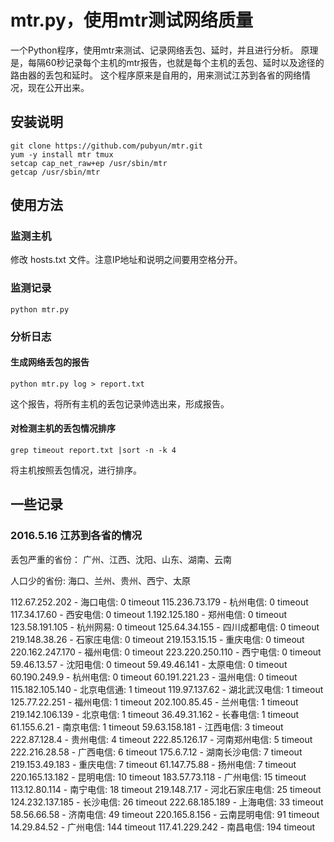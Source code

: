 # mtr.py，使用mtr测试网络质量

一个Python程序，使用mtr来测试、记录网络丢包、延时，并且进行分析。
原理是，每隔60秒记录每个主机的mtr报告，也就是每个主机的丢包、延时以及途径的路由器的丢包和延时。
这个程序原来是自用的，用来测试江苏到各省的网络情况，现在公开出来。

## 安装说明

    git clone https://github.com/pubyun/mtr.git
    yum -y install mtr tmux
    setcap cap_net_raw+ep /usr/sbin/mtr
    getcap /usr/sbin/mtr

## 使用方法

### 监测主机

修改 hosts.txt 文件。注意IP地址和说明之间要用空格分开。

### 监测记录

    python mtr.py

### 分析日志

#### 生成网络丢包的报告

    python mtr.py log > report.txt

这个报告，将所有主机的丢包记录帅选出来，形成报告。

#### 对检测主机的丢包情况排序

    grep timeout report.txt |sort -n -k 4

将主机按照丢包情况，进行排序。

## 一些记录

### 2016.5.16 江苏到各省的情况

丢包严重的省份：
广州、江西、沈阳、山东、湖南、云南

人口少的省份:
海口、兰州、贵州、西宁、太原

112.67.252.202 - 海口电信: 0 timeout
115.236.73.179 - 杭州电信: 0 timeout
117.34.17.60 - 西安电信: 0 timeout
1.192.125.180 - 郑州电信: 0 timeout
123.58.191.105 - 杭州网易: 0 timeout
125.64.34.155 - 四川成都电信: 0 timeout
219.148.38.26 - 石家庄电信: 0 timeout
219.153.15.15 - 重庆电信: 0 timeout
220.162.247.170 - 福州电信: 0 timeout
223.220.250.110 - 西宁电信: 0 timeout
59.46.13.57 - 沈阳电信: 0 timeout
59.49.46.141 - 太原电信: 0 timeout
60.190.249.9 - 杭州电信: 0 timeout
60.191.221.23 - 温州电信: 0 timeout
115.182.105.140 - 北京电信通: 1 timeout
119.97.137.62 - 湖北武汉电信: 1 timeout
125.77.22.251 - 福州电信: 1 timeout
202.100.85.45 - 兰州电信: 1 timeout
219.142.106.139 - 北京电信: 1 timeout
36.49.31.162 - 长春电信: 1 timeout
61.155.6.21 - 南京电信: 1 timeout
59.63.158.181 - 江西电信: 3 timeout
222.87.128.4 - 贵州电信: 4 timeout
222.85.126.17 - 河南郑州电信: 5 timeout
222.216.28.58 - 广西电信: 6 timeout
175.6.7.12 - 湖南长沙电信: 7 timeout
219.153.49.183 - 重庆电信: 7 timeout
61.147.75.88 - 扬州电信: 7 timeout
220.165.13.182 - 昆明电信: 10 timeout
183.57.73.118 - 广州电信: 15 timeout
113.12.80.114 - 南宁电信: 18 timeout
219.148.7.17 - 河北石家庄电信: 25 timeout
124.232.137.185 - 长沙电信: 26 timeout
222.68.185.189 - 上海电信: 33 timeout
58.56.66.58 - 济南电信: 49 timeout
220.165.8.156 - 云南昆明电信: 91 timeout
14.29.84.52 - 广州电信: 144 timeout
117.41.229.242 - 南昌电信: 194 timeout
